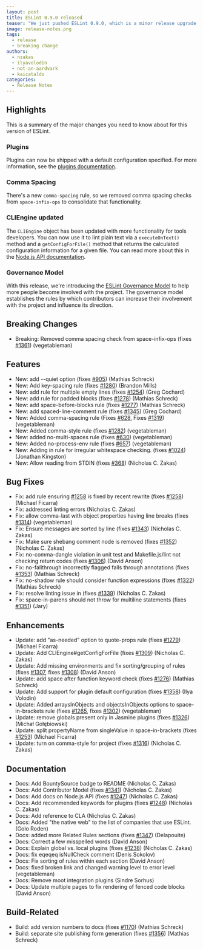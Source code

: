 ```yaml
---
layout: post
title: ESLint 0.9.0 released
teaser: "We just pushed ESLint 0.9.0, which is a minor release upgrade. This release includes new features, bug fixes, and performance improvements."
image: release-notes.png
tags:
  - release
  - breaking change
authors:
  - nzakas
  - ilyavolodin
  - not-an-aardvark
  - kaicataldo
categories:
  - Release Notes
---
```


## Highlights

This is a summary of the major changes you need to know about for this version of ESLint.

### Plugins

Plugins can now be shipped with a default configuration specified. For more information, see the [plugins documentation](https://eslint.org/docs/developer-guide/working-with-plugins).

### Comma Spacing

There's a new `comma-spacing` rule, so we removed comma spacing checks from `space-infix-ops` to consolidate that functionality.

### CLIEngine updated

The `CLIEngine` object has been updated with more functionality for tools developers. You can now use it to lint plain text via a `executeOnText()` method and a `getConfigForFile()` method that returns the calculated configuration information for a given file. You can read more about this in the [Node.js API documentation](https://eslint.org/docs/developer-guide/nodejs-api).

### Governance Model

With this release, we're introducing the [ESLint Governance Model](https://eslint.org/docs/developer-guide/governance) to help more people become involved with the project. The governance model establishes the rules by which contributors can increase their involvement with the project and influence its direction.

## Breaking Changes

* Breaking: Removed comma spacing check from space-infix-ops (fixes [#1361](https://github.com/eslint/eslint/issues/1361)) (vegetableman)

## Features

* New: add --quiet option (fixes [#905](https://github.com/eslint/eslint/issues/905)) (Mathias Schreck)
* New: Add key-spacing rule (fixes [#1280](https://github.com/eslint/eslint/issues/1280)) (Brandon Mills)
* New: add rule for multiple empty lines (fixes [#1254](https://github.com/eslint/eslint/issues/1254)) (Greg Cochard)
* New: add rule for padded blocks (fixes [#1278](https://github.com/eslint/eslint/issues/1278)) (Mathias Schreck)
* New: add space-before-blocks rule (fixes [#1277](https://github.com/eslint/eslint/issues/1277)) (Mathias Schreck)
* New: add spaced-line-comment rule (fixes [#1345](https://github.com/eslint/eslint/issues/1345)) (Greg Cochard)
* New: Added comma-spacing rule (Fixes [#628](https://github.com/eslint/eslint/issues/628), Fixes [#1319](https://github.com/eslint/eslint/issues/1319)) (vegetableman)
* New: Added comma-style rule (fixes [#1282](https://github.com/eslint/eslint/issues/1282)) (vegetableman)
* New: added no-multi-spaces rule (fixes [#630](https://github.com/eslint/eslint/issues/630)) (vegetableman)
* New: Added no-process-env rule (fixes [#657](https://github.com/eslint/eslint/issues/657)) (vegetableman)
* New: Adding in rule for irregular whitespace checking. (fixes [#1024](https://github.com/eslint/eslint/issues/1024)) (Jonathan Kingston)
* New: Allow reading from STDIN (fixes [#368](https://github.com/eslint/eslint/issues/368)) (Nicholas C. Zakas)

## Bug Fixes

* Fix: add rule ensuring [#1258](https://github.com/eslint/eslint/issues/1258) is fixed by recent rewrite (fixes [#1258](https://github.com/eslint/eslint/issues/1258)) (Michael Ficarra)
* Fix: addressed linting errors (Nicholas C. Zakas)
* Fix: allow comma-last with object properties having line breaks (fixes [#1314](https://github.com/eslint/eslint/issues/1314)) (vegetableman)
* Fix: Ensure messages are sorted by line (fixes [#1343](https://github.com/eslint/eslint/issues/1343)) (Nicholas C. Zakas)
* Fix: Make sure shebang comment node is removed (fixes [#1352](https://github.com/eslint/eslint/issues/1352)) (Nicholas C. Zakas)
* Fix: no-comma-dangle violation in unit test and Makefile.js/lint not checking return codes (fixes [#1306](https://github.com/eslint/eslint/issues/1306)) (David Anson)
* Fix: no-fallthrough incorrectly flagged falls through annotations (fixes [#1353](https://github.com/eslint/eslint/issues/1353)) (Mathias Schreck)
* Fix: no-shadow rule should consider function expressions (fixes [#1322](https://github.com/eslint/eslint/issues/1322)) (Mathias Schreck)
* Fix: resolve linting issue in (fixes [#1339](https://github.com/eslint/eslint/issues/1339)) (Nicholas C. Zakas)
* Fix: space-in-parens should not throw for multiline statements (fixes [#1351](https://github.com/eslint/eslint/issues/1351)) (Jary)

## Enhancements

* Update: add "as-needed" option to quote-props rule (fixes [#1279](https://github.com/eslint/eslint/issues/1279)) (Michael Ficarra)
* Update: Add CLIEngine#getConfigForFile (fixes [#1309](https://github.com/eslint/eslint/issues/1309)) (Nicholas C. Zakas)
* Update: Add missing environments and fix sorting/grouping of rules (fixes [#1307](https://github.com/eslint/eslint/issues/1307), fixes [#1308](https://github.com/eslint/eslint/issues/1308)) (David Anson)
* Update: add space after function keyword check (fixes [#1276](https://github.com/eslint/eslint/issues/1276)) (Mathias Schreck)
* Update: Add support for plugin default configuration (fixes [#1358](https://github.com/eslint/eslint/issues/1358)) (Ilya Volodin)
* Update: Added arraysInObjects and objectsInObjects options to space-in-brackets rule (fixes [#1265](https://github.com/eslint/eslint/issues/1265), fixes [#1302](https://github.com/eslint/eslint/issues/1302)) (vegetableman)
* Update: remove globals present only in Jasmine plugins (fixes [#1326](https://github.com/eslint/eslint/issues/1326)) (Michał Gołębiowski)
* Update: split propertyName from singleValue in space-in-brackets (fixes [#1253](https://github.com/eslint/eslint/issues/1253)) (Michael Ficarra)
* Update: turn on comma-style for project (fixes [#1316](https://github.com/eslint/eslint/issues/1316)) (Nicholas C. Zakas)

## Documentation

* Docs: Add BountySource badge to README (Nicholas C. Zakas)
* Docs: Add Contributor Model (fixes [#1341](https://github.com/eslint/eslint/issues/1341)) (Nicholas C. Zakas)
* Docs: Add docs on Node.js API (fixes [#1247](https://github.com/eslint/eslint/issues/1247)) (Nicholas C. Zakas)
* Docs: Add recommended keywords for plugins (fixes [#1248](https://github.com/eslint/eslint/issues/1248)) (Nicholas C. Zakas)
* Docs: Add reference to CLA (Nicholas C. Zakas)
* Docs: Added "the native web" to the list of companies that use ESLint. (Golo Roden)
* Docs: added more Related Rules sections (fixes [#1347](https://github.com/eslint/eslint/issues/1347)) (Delapouite)
* Docs: Correct a few misspelled words (David Anson)
* Docs: Explain global vs. local plugins (fixes [#1238](https://github.com/eslint/eslint/issues/1238)) (Nicholas C. Zakas)
* Docs: fix eqeqeq isNullCheck comment (Denis Sokolov)
* Docs: Fix sorting of rules within each section (David Anson)
* Docs: fixed broken link and changed warning level to error level (vegetableman)
* Docs: Remove moot integration plugins (Sindre Sorhus)
* Docs: Update multiple pages to fix rendering of fenced code blocks (David Anson)

## Build-Related

* Build: add version numbers to docs (fixes [#1170](https://github.com/eslint/eslint/issues/1170)) (Mathias Schreck)
* Build: separate site publishing form generation (fixes [#1356](https://github.com/eslint/eslint/issues/1356)) (Mathias Schreck)
